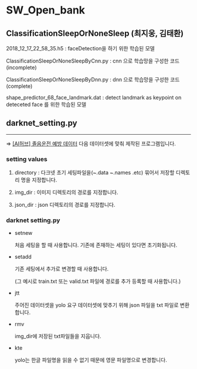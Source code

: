 # SW_Open_bank

## ClassificationSleepOrNoneSleep (최지웅, 김태환)
2018_12_17_22_58_35.h5 : faceDetection을 하기 위한 학습된 모델

ClassificationSleepOrNoneSleepByCnn.py : cnn 으로 학습망을 구성한 코드 (incomplete)

ClassificationSleepOrNoneSleepByDnn.py : dnn 으로 학습망을 구성한 코드 (complete)

shape_predictor_68_face_landmark.dat : detect landmark as keypoint on deteceted face 를 위한 학습된 모델


## darknet_setting.py
***
⇒ [[AI허브] 졸음운전 예방 데이터](http://aihub.or.kr/aidata/30744) 다음 데이터셋에 맞춰 제작된 프로그램입니다.

### setting values

1. directory : 다크넷 초기 세팅파일을(~.data ~.names .etc) 묶어서 저장할 디렉토리 명을 지정합니다.

2. img_dir : 이미지 디렉토리의 경로를 지정합니다.

3. json_dir : json 디렉토리의 경로를 지정합니다.

### darknet setting.py

* setnew

    처음 세팅을 할 때 사용합니다. 기존에 존재하는 세팅이 있다면 초기화됩니다.

* setadd

    기존 세팅에서 추가로 변경할 때 사용합니다. 

    (그 예시로 train.txt 또는 valid.txt 파일에 경로를 추가 등록할 때 사용합니다.)

* jtt

    주어진 데이터셋을 yolo 요구 데이터셋에 맞추기 위해 json 파일을 txt 파일로 변환합니다.

* rmv

    img_dir에 저장된 txt파일들을 지웁니다.

* kte

    yolo는 한글 파일명을 읽을 수 없기 때문에 영문 파일명으로 변경합니다.
